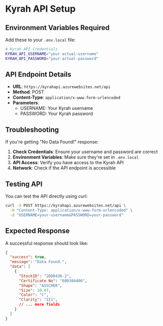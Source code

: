# Kyrah API Setup

## Environment Variables Required

Add these to your `.env.local` file:

```bash
# Kyrah API Credentials
KYRAH_API_USERNAME="your-actual-username"
KYRAH_API_PASSWORD="your-actual-password"
```

## API Endpoint Details

- **URL**: `https://kyrahapi.azurewebsites.net/api`
- **Method**: POST
- **Content-Type**: `application/x-www-form-urlencoded`
- **Parameters**: 
  - USERNAME: Your Kyrah username
  - PASSWORD: Your Kyrah password

## Troubleshooting

If you're getting "No Data Found!" response:

1. **Check Credentials**: Ensure your username and password are correct
2. **Environment Variables**: Make sure they're set in `.env.local`
3. **API Access**: Verify you have access to the Kyrah API
4. **Network**: Check if the API endpoint is accessible

## Testing API

You can test the API directly using curl:

```bash
curl -X POST https://kyrahapi.azurewebsites.net/api \
  -H "Content-Type: application/x-www-form-urlencoded" \
  -d "USERNAME=your-username&PASSWORD=your-password"
```

## Expected Response

A successful response should look like:

```json
{
  "success": true,
  "message": "Data Found.",
  "data": [
    {
      "StockID": "2DDD436-2",
      "Certificate No": "600304406",
      "Shape": "ASSCHER",
      "Size": 10.07,
      "Color": "C",
      "Clarity": "SI1",
      // ... more fields
    }
  ]
}
```

















